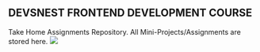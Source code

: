 ## DEVSNEST FRONTEND DEVELOPMENT COURSE
Take Home Assignments Repository.
All Mini-Projects/Assignments are stored here.
<img src="https://www.devsnest.in/static/media/logo.f1b45387.jpg">
